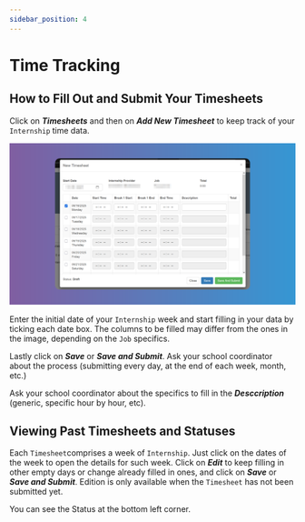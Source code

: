 ```yaml
---
sidebar_position: 4
---
```


# Time Tracking

## How to Fill Out and Submit Your Timesheets

Click on **_Timesheets_** and then on **_Add New Timesheet_** to keep track of your `Internship` time data.

![Reset Password](images/new-timesheet.png)

Enter the initial date of your `Internship` week and start filling in your data by ticking each date box. The columns to be filled may differ from the ones in the image, depending on the `Job` specifics.

Lastly click on **_Save_** or **_Save and Submit_**. Ask your school coordinator about the process (submitting every day, at the end of each week, month, etc.)

Ask your school coordinator about the specifics to fill in the **_Desccription_** (generic, specific hour by hour, etc).

## Viewing Past Timesheets and Statuses

Each `Timesheet`comprises a week of `Internship`. Just click on the dates of the week to open the details for such week. Click on **_Edit_** to keep filling in other empty days or change already filled in ones, and click on **_Save_** or **_Save and Submit_**. Edition is only available when the `Timesheet` has not been submitted yet.

You can see the Status at the bottom left corner.

